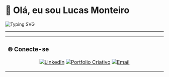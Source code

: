 # 👋 Olá, eu sou Lucas Monteiro

![Typing SVG](https://readme-typing-svg.demolab.com?font=Fira+Code&size=60&duration=8000&color=00ff00&center=true&vCenter=true&width=600&height=50&lines=Python+|+Blender+|+Premiere+|+After+Effects+|+Photoshop)

---

<table>
<tr>
<td width="60%">


### 🌐 Conecte-se
<p align="center">
  <a href="URL_DO_SEU_LINKEDIN"><img src="https://img.shields.io/badge/LinkedIn-0077B5?style=for-the-badge&logo=linkedin&logoColor=white" alt="LinkedIn"></a>
  <a href="URL_DO_SEU_PORTFOLIO"><img src="https://img.shields.io/badge/Portfolio-FF7139?style=for-the-badge&logo=adobe-creative-cloud&logoColor=white" alt="Portfolio Criativo"></a>
  <a href="mailto:SEU_EMAIL@exemplo.com"><img src="https://img.shields.io/badge/Email-D14836?style=for-the-badge&logo=gmail&logoColor=white" alt="Email"></a>
</p>
